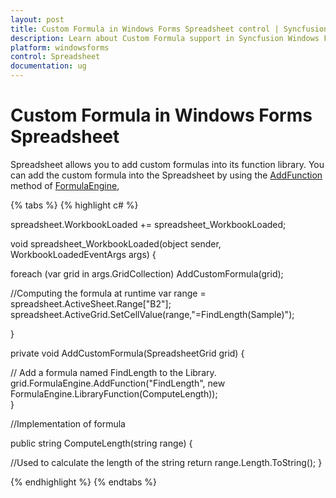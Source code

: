 ```yaml
---
layout: post
title: Custom Formula in Windows Forms Spreadsheet control | Syncfusion
description: Learn about Custom Formula support in Syncfusion Windows Forms Spreadsheet control and more details.
platform: windowsforms
control: Spreadsheet
documentation: ug
---
```


# Custom Formula in Windows Forms Spreadsheet

Spreadsheet allows you to add custom formulas into its function library. You can add the custom formula into the Spreadsheet by using the [AddFunction](https://help.syncfusion.com/cr/windowsforms/Syncfusion.Windows.Forms.CellGrid.FormulaEngine.html#Syncfusion_Windows_Forms_CellGrid_FormulaEngine_AddFunction_System_String_Syncfusion_Windows_Forms_CellGrid_FormulaEngine_LibraryFunction_) method of [FormulaEngine](https://help.syncfusion.com/cr/windowsforms/Syncfusion.Windows.Forms.CellGrid.FormulaEngine.html),

{% tabs %}
{% highlight c# %}

spreadsheet.WorkbookLoaded += spreadsheet_WorkbookLoaded;

void spreadsheet_WorkbookLoaded(object sender, WorkbookLoadedEventArgs args)
{

  foreach (var grid in args.GridCollection)
    AddCustomFormula(grid); 
  
  //Computing the formula at runtime
   var range = spreadsheet.ActiveSheet.Range["B2"];
   spreadsheet.ActiveGrid.SetCellValue(range,"=FindLength(Sample)");
         
}  

private void AddCustomFormula(SpreadsheetGrid grid)
{

  // Add a formula named FindLength to the Library.
   grid.FormulaEngine.AddFunction("FindLength", new FormulaEngine.LibraryFunction(ComputeLength));      
}    

//Implementation of formula
    
public string ComputeLength(string range)
{

  //Used to calculate the length of the string
    return range.Length.ToString();
}   

{% endhighlight %}
{% endtabs %}
